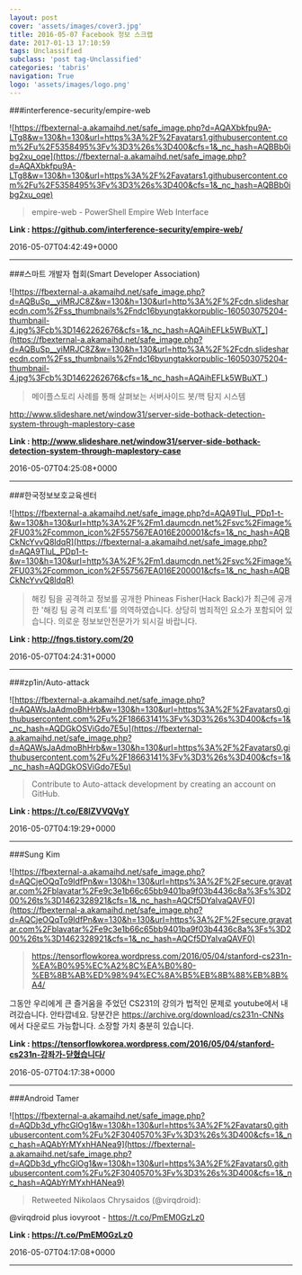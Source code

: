 ```yaml
---
layout: post
cover: 'assets/images/cover3.jpg'
title: 2016-05-07 Facebook 정보 스크랩
date: 2017-01-13 17:10:59
tags: Unclassified
subclass: 'post tag-Unclassified'
categories: 'tabris'
navigation: True
logo: 'assets/images/logo.png'
---
```


###interference-security/empire-web

![https://fbexternal-a.akamaihd.net/safe_image.php?d=AQAXbkfpu9A-LTg8&w=130&h=130&url=https%3A%2F%2Favatars1.githubusercontent.com%2Fu%2F5358495%3Fv%3D3%26s%3D400&cfs=1&_nc_hash=AQBBb0ibg2xu_oqe](https://fbexternal-a.akamaihd.net/safe_image.php?d=AQAXbkfpu9A-LTg8&w=130&h=130&url=https%3A%2F%2Favatars1.githubusercontent.com%2Fu%2F5358495%3Fv%3D3%26s%3D400&cfs=1&_nc_hash=AQBBb0ibg2xu_oqe)

>empire-web - PowerShell Empire Web Interface

**Link : <https://github.com/interference-security/empire-web/>**

2016-05-07T04:42:49+0000

---

###스마트 개발자 협회(Smart Developer Association)

![https://fbexternal-a.akamaihd.net/safe_image.php?d=AQBuSp__yiMRJC8Z&w=130&h=130&url=http%3A%2F%2Fcdn.slidesharecdn.com%2Fss_thumbnails%2Fndc16byungtakkorpublic-160503075204-thumbnail-4.jpg%3Fcb%3D1462262676&cfs=1&_nc_hash=AQAihEFLk5WBuXT_](https://fbexternal-a.akamaihd.net/safe_image.php?d=AQBuSp__yiMRJC8Z&w=130&h=130&url=http%3A%2F%2Fcdn.slidesharecdn.com%2Fss_thumbnails%2Fndc16byungtakkorpublic-160503075204-thumbnail-4.jpg%3Fcb%3D1462262676&cfs=1&_nc_hash=AQAihEFLk5WBuXT_)

>메이플스토리 사례를 통해 살펴보는 서버사이드 봇/핵 탐지 시스템

http://www.slideshare.net/window31/server-side-bothack-detection-system-through-maplestory-case

**Link : <http://www.slideshare.net/window31/server-side-bothack-detection-system-through-maplestory-case>**

2016-05-07T04:25:08+0000

---

###한국정보보호교육센터

![https://fbexternal-a.akamaihd.net/safe_image.php?d=AQA9TluL_PDp1-t-&w=130&h=130&url=http%3A%2F%2Fm1.daumcdn.net%2Fsvc%2Fimage%2FU03%2Fcommon_icon%2F557567EA016E200001&cfs=1&_nc_hash=AQBCkNcYvvQ8ldqR](https://fbexternal-a.akamaihd.net/safe_image.php?d=AQA9TluL_PDp1-t-&w=130&h=130&url=http%3A%2F%2Fm1.daumcdn.net%2Fsvc%2Fimage%2FU03%2Fcommon_icon%2F557567EA016E200001&cfs=1&_nc_hash=AQBCkNcYvvQ8ldqR)

>해킹 팀을 공격하고 정보를 공개한 Phineas Fisher(Hack Back)가 최근에 공개한 '해킹 팀 공격 리포트'를 의역하였습니다. 상당히 범죄적인 요소가 포함되어 있습니다. 의로운 정보보안전문가가 되시길 바랍니다.

**Link : <http://fngs.tistory.com/20>**

2016-05-07T04:24:31+0000

---

###zp1in/Auto-attack

![https://fbexternal-a.akamaihd.net/safe_image.php?d=AQAWsJaAdmoBhHrb&w=130&h=130&url=https%3A%2F%2Favatars0.githubusercontent.com%2Fu%2F18663141%3Fv%3D3%26s%3D400&cfs=1&_nc_hash=AQDGkOSViGdo7E5u](https://fbexternal-a.akamaihd.net/safe_image.php?d=AQAWsJaAdmoBhHrb&w=130&h=130&url=https%3A%2F%2Favatars0.githubusercontent.com%2Fu%2F18663141%3Fv%3D3%26s%3D400&cfs=1&_nc_hash=AQDGkOSViGdo7E5u)

>Contribute to Auto-attack development by creating an account on GitHub.

**Link : <https://t.co/E8IZVVQVgY>**

2016-05-07T04:19:29+0000

---

###Sung Kim

![https://fbexternal-a.akamaihd.net/safe_image.php?d=AQCjeOQqTo9IdfPn&w=130&h=130&url=https%3A%2F%2Fsecure.gravatar.com%2Fblavatar%2Fe9c3e1b66c65bb9401ba9f03b4436c8a%3Fs%3D200%26ts%3D1462328921&cfs=1&_nc_hash=AQCf5DYaIvaQAVF0](https://fbexternal-a.akamaihd.net/safe_image.php?d=AQCjeOQqTo9IdfPn&w=130&h=130&url=https%3A%2F%2Fsecure.gravatar.com%2Fblavatar%2Fe9c3e1b66c65bb9401ba9f03b4436c8a%3Fs%3D200%26ts%3D1462328921&cfs=1&_nc_hash=AQCf5DYaIvaQAVF0)

>https://tensorflowkorea.wordpress.com/2016/05/04/stanford-cs231n-%EA%B0%95%EC%A2%8C%EA%B0%80-%EB%8B%AB%ED%98%94%EC%8A%B5%EB%8B%88%EB%8B%A4/

그동안 우리에게 큰 즐거움을 주었던 CS231의 강의가 법적인 문제로 youtube에서 내려갔습니다. 안타깝네요. 당분간은 https://archive.org/download/cs231n-CNNs 에서 다운로드 가능합니다. 소장할 가치 충분히 있습니다.

**Link : <https://tensorflowkorea.wordpress.com/2016/05/04/stanford-cs231n-강좌가-닫혔습니다/>**

2016-05-07T04:17:38+0000

---

###Android Tamer

![https://fbexternal-a.akamaihd.net/safe_image.php?d=AQDb3d_yfhcGlOg1&w=130&h=130&url=https%3A%2F%2Favatars0.githubusercontent.com%2Fu%2F3040570%3Fv%3D3%26s%3D400&cfs=1&_nc_hash=AQAbYrMYxhHANea9](https://fbexternal-a.akamaihd.net/safe_image.php?d=AQDb3d_yfhcGlOg1&w=130&h=130&url=https%3A%2F%2Favatars0.githubusercontent.com%2Fu%2F3040570%3Fv%3D3%26s%3D400&cfs=1&_nc_hash=AQAbYrMYxhHANea9)

>Retweeted Nikolaos Chrysaidos (@virqdroid):

@virqdroid plus iovyroot - https://t.co/PmEM0GzLz0

**Link : <https://t.co/PmEM0GzLz0>**

2016-05-07T04:17:08+0000

---

